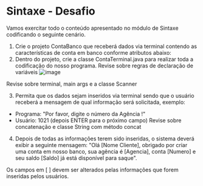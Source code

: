 # Sintaxe - Desafio
Vamos exercitar todo o conteúdo apresentado no módulo de Sintaxe codificando o seguinte cenário.

1) Crie o projeto ContaBanco que receberá dados via terminal contendo as características de conta em banco conforme atributos abaixo:
2) Dentro do projeto, crie a classe ContaTerminal.java para realizar toda a codificação do nosso programa.
Revise sobre regras de declaração de variáveis
![image](https://github.com/carolsousah/dio-trilha-java-basico/assets/159448667/a7fbbd0d-f4c0-4897-bcc6-9b4328c910b8)

Revise sobre terminal, main args e a classe Scanner

3) Permita que os dados sejam inseridos via terminal sendo que o usuário receberá a mensagem de qual informação será solicitada, exemplo:
- Programa: "Por favor, digite o número da Agência !"
- Usuário: 1021 (depois ENTER para o próximo campo)
Revise sobre concatenação e classe String com método concat

4) Depois de todas as informações terem sido inseridas, o sistema deverá exibir a seguinte mensagem:
"Olá [Nome Cliente], obrigado por criar uma conta em nosso banco, sua agência é [Agencia], conta [Numero] e seu saldo [Saldo] já está disponível para saque".

Os campos em [ ] devem ser alterados pelas informações que forem inseridas pelos usuários.
